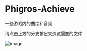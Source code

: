 # Phigros-Achieve
一些游戏内的曲绘和音频

请点击上方的分支按钮来浏览需要的文件

![image](https://user-images.githubusercontent.com/105903609/189601348-04e77aac-a12d-41c2-9438-575f770cd0c8.png)
